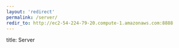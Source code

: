 ```yaml
---
layout: 'redirect'
permalink: /server/
redir_to: http://ec2-54-224-79-20.compute-1.amazonaws.com:8888
---
```

title: Server
